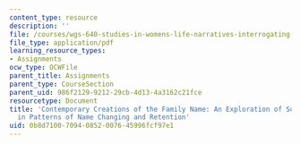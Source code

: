 ```yaml
---
content_type: resource
description: ''
file: /courses/wgs-640-studies-in-womens-life-narratives-interrogating-marriage-case-studies-in-american-law-and-culture-fall-2007/0b8d710070940852007645996fcf97e1_MITWGS_640F07_gretchen.pdf
file_type: application/pdf
learning_resource_types:
- Assignments
ocw_type: OCWFile
parent_title: Assignments
parent_type: CourseSection
parent_uid: 986f2129-9212-29cb-4d13-4a3162c21fce
resourcetype: Document
title: 'Contemporary Creations of the Family Name: An Exploration of Social Variables
  in Patterns of Name Changing and Retention'
uid: 0b8d7100-7094-0852-0076-45996fcf97e1
---
```

